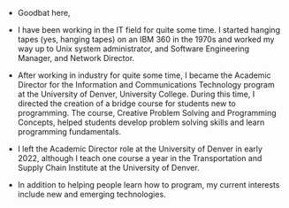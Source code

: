- Goodbat here,
- I have been working in the IT field for quite some time. I started hanging tapes (yes, hanging tapes) on an IBM 360 in the 1970s and worked my way up to Unix system administrator, and Software Engineering Manager, and Network Director.
- After working in industry for quite some time, I became the Academic Director for the Information and Communications Technology program at the University of Denver, University College. During this time, I directed the creation of a bridge course for students new to programming. The course, Creative Problem Solving and Programming Concepts, helped students develop problem solving skills and learn programming fundamentals.
- I left the Academic Director role at the University of Denver in early 2022, although I teach one course a year in the Transportation and Supply Chain Institute at the University of Denver.

- In addition to helping people learn how to program, my current interests include new and emerging technologies.


<!---
goodbat/goodbat is a ✨ special ✨ repository because its `README.md` (this file) appears on your GitHub profile.
You can click the Preview link to take a look at your changes.
--->

